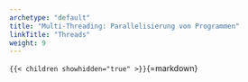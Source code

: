 ```yaml
---
archetype: "default"
title: "Multi-Threading: Parallelisierung von Programmen"
linkTitle: "Threads"
weight: 9
---
```



`{{< children showhidden="true" >}}`{=markdown}
